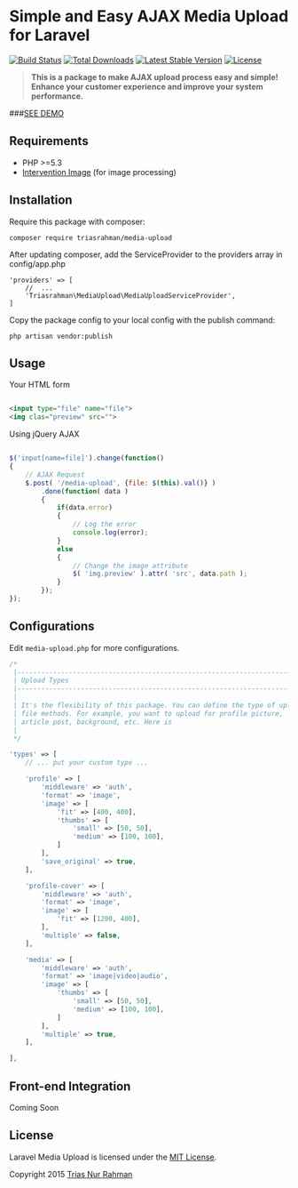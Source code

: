 # Simple and Easy AJAX Media Upload for Laravel
[![Build Status](https://travis-ci.org/triasrahman/laravel-media-upload.svg)](https://travis-ci.org/triasrahman/media-upload)
[![Total Downloads](https://poser.pugx.org/triasrahman/media-upload/d/total.svg)](https://packagist.org/packages/triasrahman/media-upload)
[![Latest Stable Version](https://poser.pugx.org/triasrahman/media-upload/v/stable.svg)](https://packagist.org/packages/triasrahman/media-upload)
[![License](https://poser.pugx.org/triasrahman/media-upload/license.svg)](https://packagist.org/packages/triasrahman/media-upload)

> **This is a package to make AJAX upload process easy and simple! Enhance your customer experience and improve your system performance.**

###[SEE DEMO]()

## Requirements

- PHP >=5.3
- [Intervention Image](https://github.com/Intervention/image) (for image processing)

## Installation

Require this package with composer:

```
composer require triasrahman/media-upload
```

After updating composer, add the ServiceProvider to the providers array in config/app.php

```
'providers' => [
	//	...
	'Triasrahman\MediaUpload\MediaUploadServiceProvider',
]
```

Copy the package config to your local config with the publish command:

```
php artisan vendor:publish
```

## Usage

Your HTML form
```html

<input type="file" name="file">
<img clas="preview" src="">

```

Using jQuery AJAX

```javascript

$('input[name=file]').change(function()
{	
	// AJAX Request
	$.post( '/media-upload', {file: $(this).val()} )
		.done(function( data )
		{
			if(data.error)
			{
				// Log the error
				console.log(error);
			}
			else
			{
				// Change the image attribute
				$( 'img.preview' ).attr( 'src', data.path );
			}
		});
});

```

## Configurations

Edit ``media-upload.php`` for more configurations.

```php
/*
 |--------------------------------------------------------------------------
 | Upload Types
 |--------------------------------------------------------------------------
 |
 | It's the flexibility of this package. You can define the type of upload
 | file methods. For example, you want to upload for profile picture,
 | article post, background, etc. Here is 
 |
 */

'types' => [
	// ... put your custom type ...

	'profile' => [
		'middleware' => 'auth',
		'format' => 'image',
		'image' => [
			'fit' => [400, 400],
			'thumbs' => [
				'small' => [50, 50],
				'medium' => [100, 100],
			]
		],
		'save_original' => true,
	],

	'profile-cover' => [
		'middleware' => 'auth',
		'format' => 'image',
		'image' => [
			'fit' => [1200, 400],
		],
		'multiple' => false,
	],

	'media' => [
		'middleware' => 'auth',
		'format' => 'image|video|audio',
		'image' => [
			'thumbs' => [
				'small' => [50, 50],
				'medium' => [100, 100],
			]
		],
		'multiple' => true,
	],

],   

```

## Front-end Integration

Coming Soon

## License

Laravel Media Upload is licensed under the [MIT License](http://opensource.org/licenses/MIT).

Copyright 2015 [Trias Nur Rahman](http://triasrahman.com/)